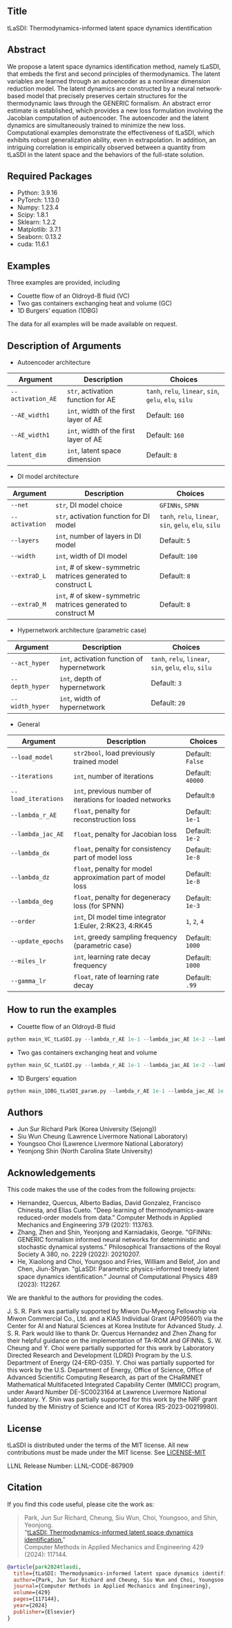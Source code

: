 ## Title

tLaSDI: Thermodynamics-informed latent space dynamics identification


## Abstract 

We propose a latent space dynamics identification method, namely tLaSDI, that embeds the first and second principles of thermodynamics. 
The latent variables are learned through an autoencoder as a nonlinear dimension reduction model.
The latent dynamics are constructed by a neural network-based model that precisely preserves certain structures for the thermodynamic laws through the GENERIC formalism.
An abstract error estimate is established, which provides a new loss formulation involving the Jacobian computation of autoencoder.
The autoencoder and the latent dynamics are simultaneously trained to minimize the new loss.
Computational examples demonstrate the effectiveness of tLaSDI, which exhibits robust generalization ability, even in extrapolation.
In addition, an intriguing correlation is empirically observed between a quantity from tLaSDI in the latent space and the behaviors of the full-state solution.

## Required Packages

- Python: 3.9.16
- PyTorch: 1.13.0
- Numpy: 1.23.4
- Scipy: 1.8.1
- Sklearn: 1.2.2
- Matplotlib: 3.7.1
- Seaborn: 0.13.2
- cuda: 11.6.1

## Examples

Three examples are provided, including
- Couette flow of an Oldroyd-B fluid (VC)
- Two gas containers exchanging heat and volume (GC)
- 1D Burgers’ equation (1DBG)

The data for all examples will be made available on request.

## Description of Arguments

- Autoencoder architecture
  
| Argument | Description | Choices |
| -------- | -------- | -------- |
| `--activation_AE`   | `str`, activation function for AE   |  `tanh`, `relu`, `linear`, `sin`, `gelu`, `elu`, `silu` |
| `--AE_width1`       | `int`, width of the first layer of AE | Default: `160` |
| `--AE_width1`       | `int`, width of the first layer of AE | Default: `160` |
| `latent_dim`        | `int`, latent space dimension | Default: `8` |

- DI model architecture

| Argument | Description | Choices |
| -------- | -------- | -------- |
| `--net`  | `str`, DI model choice | `GFINNs`, `SPNN` | 
| `--activation` | `str`, activation function for DI model  | `tanh`, `relu`, `linear`, `sin`, `gelu`, `elu`, `silu`  |
| `--layers` | `int`, number of layers in DI model | Default: `5` |
| `--width` | `int`, width of DI model | Default: `100` |
| `--extraD_L` | `int`, # of skew-symmetric matrices generated to construct L | Default: `8` |
| `--extraD_M` | `int`, # of skew-symmetric matrices generated to construct M | Default: `8` |

- Hypernetwork architecture (parametric case)

| Argument | Description | Choices |
| -------- | -------- | -------- |
|`--act_hyper` | `int`, activation function of hypernetwork | `tanh`, `relu`, `linear`, `sin`, `gelu`, `elu`, `silu`  |
|`--depth_hyper` | `int`, depth of hypernetwork | Default: `3`  |
|`--width_hyper` | `int`, width of hypernetwork | Default: `20` |


- General
  
| Argument | Description | Choices |
| -------- | -------- | -------- |
|`--load_model`| `str2bool`, load previously trained model | Default: `False`|
|`--iterations`| `int`, number of iterations | Default: `40000`|
|`--load_iterations`| `int`, previous number of iterations for loaded networks | Default:`0` |
|`--lambda_r_AE`| `float`, penalty for reconstruction loss | Default: `1e-1`|
|`--lambda_jac_AE`|`float`, penalty for Jacobian loss | Default: `1e-2`|
|`--lambda_dx` | `float`, penalty for consistency part of model loss | Default: `1e-8`|
|`--lambda_dz` | `float`, penalty for model approximation part of model loss | Default: `1e-8`|
|`--lambda_deg` | `float`, penalty for degeneracy loss (for SPNN) | Default: `1e-3`|
|`--order` | `int`, DI model time integrator 1:Euler, 2:RK23, 4:RK45 | `1`, `2`, `4`|
|`--update_epochs` | `int`, greedy sampling frequency (parametric case) | Default: `1000`| 
|`--miles_lr` | `int`, learning rate decay frequency | Default: `1000`|
|`--gamma_lr` | `float`, rate of learning rate decay | Default: `.99`|

## How to run the examples

- Couette flow of an Oldroyd-B fluid
  
```python
python main_VC_tLaSDI.py --lambda_r_AE 1e-1 --lambda_jac_AE 1e-2 --lambda_dx 1e-8 --lambda_Dz 1e-8 ...
```

- Two gas containers exchanging heat and volume
  
```python
python main_GC_tLaSDI.py --lambda_r_AE 1e-1 --lambda_jac_AE 1e-2 --lambda_dx 1e-7 --lambda_Dz 1e-7 ...
```

- 1D Burgers’ equation
  
```python
python main_1DBG_tLaSDI_param.py --lambda_r_AE 1e-1 --lambda_jac_AE 1e-9 --lambda_dx 1e-7 --lambda_Dz 1e-7 ...
```

## Authors

- Jun Sur Richard Park (Korea University (Sejong))
- Siu Wun Cheung (Lawrence Livermore National Laboratory)
- Youngsoo Choi (Lawrence Livermore National Laboratory)
- Yeonjong Shin (North Carolina State University)

## Acknowledgements

This code makes the use of the codes from the following projects:

- Hernandez, Quercus, Alberto Badias, David Gonzalez, Francisco Chinesta, and Elias Cueto. "Deep learning of thermodynamics-aware reduced-order models from data." Computer Methods in Applied Mechanics and Engineering 379 (2021): 113763.
- Zhang, Zhen and Shin, Yeonjong and Karniadakis, George. "GFINNs: GENERIC formalism informed neural networks for deterministic and stochastic dynamical systems." Philosophical Transactions of the Royal Society A 380, no. 2229 (2022): 20210207.
- He, Xiaolong and Choi, Youngsoo and Fries, William and Belof, Jon and Chen, Jiun-Shyan. "gLaSDI: Parametric physics-informed treedy latent space dynamics identiﬁcation." Journal of Computational Physics 489 (2023): 112267.

We are thankful to the authors for providing the codes.

J. S. R. Park was partially supported by Miwon Du-Myeong
Fellowship via Miwon Commercial Co., Ltd. and a KIAS Individual Grant (AP095601)
via the Center for AI and Natural Sciences at Korea Institute for Advanced Study.
J. S. R. Park would like to thank Dr. Quercus Hernandez and Zhen Zhang for their
helpful guidance on the implementation of TA-ROM and GFINNs. S. W. Cheung and
Y. Choi were partially supported for this work by Laboratory Directed Research and
Development (LDRD) Program by the U.S. Department of Energy (24-ERD-035). Y.
Choi was partially supported for this work by the U.S. Department of Energy, Office
of Science, Office of Advanced Scientific Computing Research, as part of the 
CHaRMNET Mathematical Multifaceted Integrated Capability Center (MMICC) program,
under Award Number DE-SC0023164 at Lawrence Livermore National Laboratory.
Y. Shin was partially supported for this work by the NRF grant funded by the 
Ministry of Science and ICT of Korea (RS-2023-00219980).


## License
tLaSDI is distributed under the terms of the MIT license. All new contributions must be made under the MIT license. See
[LICENSE-MIT](https://github.com/pjss1223/tLaSDI/blob/main/LICENSE)

LLNL Release Number: LLNL-CODE-867909

## Citation

If you find this code useful, please cite the work as: 

> Park, Jun Sur Richard, Cheung, Siu Wun, Choi, Youngsoo, and Shin, Yeonjong. <br>
> "[tLaSDI: Thermodynamics-informed latent space dynamics identification.](https://doi.org/10.1016/j.cma.2024.117144)" <br>
> Computer Methods in Applied Mechanics and Engineering 429 (2024): 117144.


```bibtex
@article{park2024tlasdi,
  title={tLaSDI: Thermodynamics-informed latent space dynamics identification},
  author={Park, Jun Sur Richard and Cheung, Siu Wun and Choi, Youngsoo and Shin, Yeonjong},
  journal={Computer Methods in Applied Mechanics and Engineering},
  volume={429}
  pages={117144},
  year={2024}
  publisher={Elsevier}
}


